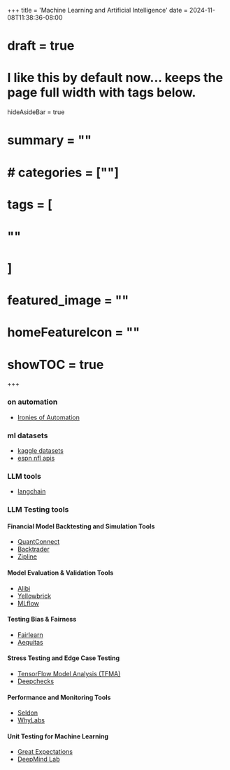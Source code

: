 +++
title = 'Machine Learning and Artificial Intelligence'
date = 2024-11-08T11:38:36-08:00
# draft = true
# I like this by default now... keeps the page full width with tags below.
hideAsideBar = true
# summary = ""
# # categories = [""]
# tags = [
  # ""
  # ]
# featured_image = ""
# homeFeatureIcon = ""
# showTOC = true
+++
### on automation

- [Ironies of Automation](https://www.complexcognition.co.uk/2021/06/ironies-of-automation.html)
  
### ml datasets

- [kaggle datasets](https://www.kaggle.com/datasets)
- [espn nfl apis](https://gist.github.com/nntrn/ee26cb2a0716de0947a0a4e9a157bc1c)

### LLM tools

- [langchain](https://www.langchain.com/)

### LLM Testing tools

#### Financial Model Backtesting and Simulation Tools
- [QuantConnect](https://www.quantconnect.com/)
- [Backtrader](https://www.backtrader.com/)
- [Zipline](https://www.zipline.io/)

#### Model Evaluation & Validation Tools
- [Alibi](https://github.com/SeldonIO/alibi)
- [Yellowbrick](https://www.scikit-yb.org/en/latest/)
- [MLflow](https://mlflow.org/)

#### Testing Bias & Fairness
- [Fairlearn](https://fairlearn.org/)
- [Aequitas](http://aequitas.dssg.io/)

#### Stress Testing and Edge Case Testing
- [TensorFlow Model Analysis (TFMA)](https://www.tensorflow.org/tfx/guide/tfma)
- [Deepchecks](https://github.com/deepchecks/deepchecks)

#### Performance and Monitoring Tools
- [Seldon](https://www.seldon.io/)
- [WhyLabs](https://whylabs.ai/)

#### Unit Testing for Machine Learning
- [Great Expectations](https://greatexpectations.io/)
- [DeepMind Lab](https://github.com/deepmind/lab)

<!--more-->
